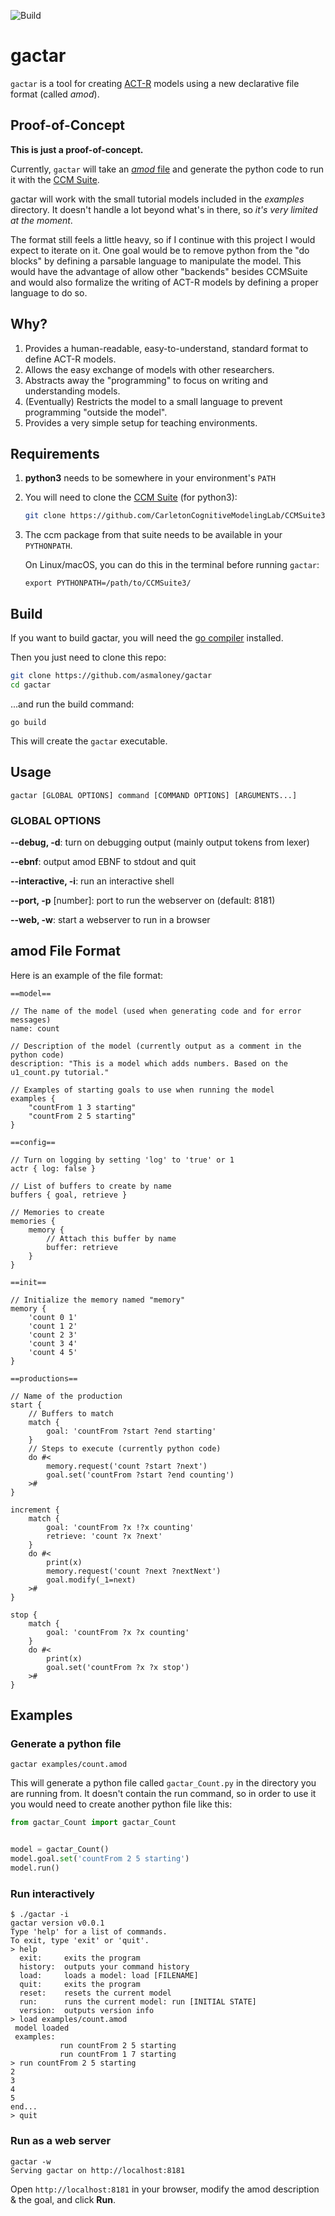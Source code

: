 ![Build](https://github.com/asmaloney/gactar/actions/workflows/build.yaml/badge.svg)

# gactar

`gactar` is a tool for creating [ACT-R](https://en.wikipedia.org/wiki/ACT-R) models using a new declarative file format (called _amod_).

## Proof-of-Concept

**This is just a proof-of-concept.**

Currently, `gactar` will take an [_amod_ file](#amod-file-format) and generate the python code to run it with the [CCM Suite](https://github.com/CarletonCognitiveModelingLab/CCMSuite3).

gactar will work with the small tutorial models included in the _examples_ directory. It doesn't handle a lot beyond what's in there, so _it's very limited at the moment_.

The format still feels a little heavy, so if I continue with this project I would expect to iterate on it. One goal would be to remove python from the "do blocks" by defining a parsable language to manipulate the model. This would have the advantage of allow other "backends" besides CCMSuite and would also formalize the writing of ACT-R models by defining a proper language to do so.

## Why?

1. Provides a human-readable, easy-to-understand, standard format to define ACT-R models.
2. Allows the easy exchange of models with other researchers.
3. Abstracts away the "programming" to focus on writing and understanding models.
4. (Eventually) Restricts the model to a small language to prevent programming "outside the model".
5. Provides a very simple setup for teaching environments.

## Requirements

1.  **python3** needs to be somewhere in your environment's `PATH`

2.  You will need to clone the [CCM Suite](https://github.com/CarletonCognitiveModelingLab/CCMSuite3) (for python3):

    ```sh
    git clone https://github.com/CarletonCognitiveModelingLab/CCMSuite3
    ```

3.  The ccm package from that suite needs to be available in your `PYTHONPATH`.

    On Linux/macOS, you can do this in the terminal before running `gactar`:

    ```
    export PYTHONPATH=/path/to/CCMSuite3/
    ```

## Build

If you want to build gactar, you will need the [go compiler](https://golang.org/) installed.

Then you just need to clone this repo:

```sh
git clone https://github.com/asmaloney/gactar
cd gactar
```

...and run the build command:

```
go build
```

This will create the `gactar` executable.

## Usage

```
gactar [GLOBAL OPTIONS] command [COMMAND OPTIONS] [ARGUMENTS...]
```

### GLOBAL OPTIONS

**--debug, -d**: turn on debugging output (mainly output tokens from lexer)

**--ebnf**: output amod EBNF to stdout and quit

**--interactive, -i**: run an interactive shell

**--port, -p** [number]: port to run the webserver on (default: 8181)

**--web, -w**: start a webserver to run in a browser

## amod File Format

Here is an example of the file format:

```
==model==

// The name of the model (used when generating code and for error messages)
name: count

// Description of the model (currently output as a comment in the python code)
description: "This is a model which adds numbers. Based on the u1_count.py tutorial."

// Examples of starting goals to use when running the model
examples {
    "countFrom 1 3 starting"
    "countFrom 2 5 starting"
}

==config==

// Turn on logging by setting 'log' to 'true' or 1
actr { log: false }

// List of buffers to create by name
buffers { goal, retrieve }

// Memories to create
memories {
    memory {
        // Attach this buffer by name
        buffer: retrieve
    }
}

==init==

// Initialize the memory named "memory"
memory {
    'count 0 1'
    'count 1 2'
    'count 2 3'
    'count 3 4'
    'count 4 5'
}

==productions==

// Name of the production
start {
    // Buffers to match
    match {
        goal: 'countFrom ?start ?end starting'
    }
    // Steps to execute (currently python code)
    do #<
        memory.request('count ?start ?next')
        goal.set('countFrom ?start ?end counting')
    >#
}

increment {
    match {
        goal: 'countFrom ?x !?x counting'
        retrieve: 'count ?x ?next'
    }
    do #<
        print(x)
        memory.request('count ?next ?nextNext')
        goal.modify(_1=next)
    >#
}

stop {
    match {
        goal: 'countFrom ?x ?x counting'
    }
    do #<
        print(x)
        goal.set('countFrom ?x ?x stop')
    >#
}
```

## Examples

### Generate a python file

```
gactar examples/count.amod
```

This will generate a python file called `gactar_Count.py` in the directory you are running from. It doesn't contain the run command, so in order to use it you would need to create another python file like this:

```py
from gactar_Count import gactar_Count


model = gactar_Count()
model.goal.set('countFrom 2 5 starting')
model.run()
```

### Run interactively

```
$ ./gactar -i
gactar version v0.0.1
Type 'help' for a list of commands.
To exit, type 'exit' or 'quit'.
> help
  exit:     exits the program
  history:  outputs your command history
  load:     loads a model: load [FILENAME]
  quit:     exits the program
  reset:    resets the current model
  run:      runs the current model: run [INITIAL STATE]
  version:  outputs version info
> load examples/count.amod
 model loaded
 examples:
           run countFrom 2 5 starting
           run countFrom 1 7 starting
> run countFrom 2 5 starting
2
3
4
5
end...
> quit
```

### Run as a web server

```
gactar -w
Serving gactar on http://localhost:8181
```

Open `http://localhost:8181` in your browser, modify the amod description &amp; the goal, and click **Run**.
